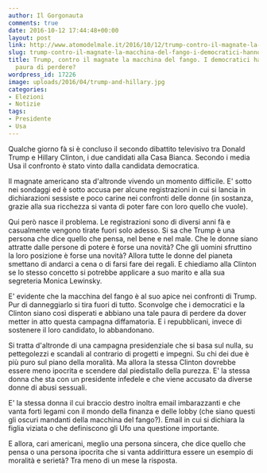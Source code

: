 ```yaml
---
author: Il Gorgonauta
comments: true
date: 2016-10-12 17:44:48+00:00
layout: post
link: http://www.atomodelmale.it/2016/10/12/trump-contro-il-magnate-la-macchina-del-fango-i-democratici-hanno-cosi-tanta-paura-di-perdere/
slug: trump-contro-il-magnate-la-macchina-del-fango-i-democratici-hanno-cosi-tanta-paura-di-perdere
title: Trump, contro il magnate la macchina del fango. I democratici hanno così tanta
  paura di perdere?
wordpress_id: 17226
image: uploads/2016/04/trump-and-hillary.jpg
categories:
- Elezioni
- Notizie
tags:
- Presidente
- Usa
---
```


Qualche giorno fà si è concluso il secondo dibattito televisivo tra Donald Trump e Hillary Clinton, i due candidati alla Casa Bianca. Secondo i media Usa il confronto è stato vinto dalla candidata democratica.

Il magnate americano sta d'altronde vivendo un momento difficile. E' sotto nei sondaggi ed è sotto accusa per alcune registrazioni in cui si lancia in dichiarazioni sessiste e poco carine nei confronti delle donne (in sostanza, grazie alla sua ricchezza si vanta di poter fare con loro quello che vuole).

Qui però nasce il problema. Le registrazioni sono di diversi anni fà e casualmente vengono tirate fuori solo adesso. Si sa che Trump è una persona che dice quello che pensa, nel bene e nel male. Che le donne siano attratte dalle persone di potere è forse una novità? Che gli uomini sfruttino la loro posizione è forse una novità? Allora tutte le donne del pianeta smettano di andarci a cena o di farsi fare dei regali. E chiediamo alla Clinton se lo stesso concetto si potrebbe applicare a suo marito e alla sua segreteria Monica Lewinsky.

E' evidente che la macchina del fango è al suo apice nei confronti di Trump. Pur di danneggiarlo si tira fuori di tutto. Sconvolge che i democratici e la Clinton siano così disperati e abbiano una tale paura di perdere da dover metter in atto questa campagna diffamatoria. E i repubblicani, invece di sostenere il loro candidato, lo abbandonano.

Si tratta d'altronde di una campagna presidenziale che si basa sul nulla, su pettegolezzi e scandali al contrario di progetti e impegni. Su chi dei due è più puro sul piano della moralità. Ma allora la stessa Clinton dovrebbe essere meno ipocrita e scendere dal piedistallo della purezza. E' la stessa donna che sta con un presidente infedele e che viene accusato da diverse donne di abusi sessuali.

E' la stessa donna il cui braccio destro inoltra email imbarazzanti e che vanta forti legami con il mondo della finanza e delle lobby (che siano questi gli oscuri mandanti della macchina del fango?). Email in cui si dichiara la figlia viziata o che definiscono gli Ufo una questione importante.

E allora, cari americani, meglio una persona sincera, che dice quello che pensa o una persona ipocrita che si vanta addirittura essere un esempio di moralità e serietà? Tra meno di un mese la risposta.
